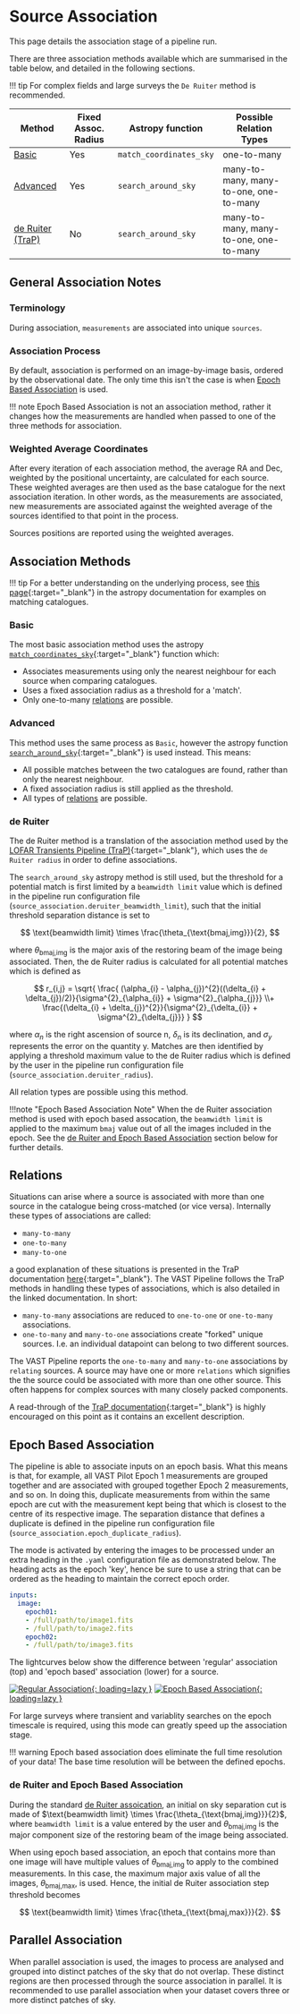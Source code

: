 # Source Association

This page details the association stage of a pipeline run.

There are three association methods available which are summarised in the table below, and detailed in the following sections.

!!! tip
    For complex fields and large surveys the `De Ruiter` method is recommended.

| Method                         | Fixed Assoc. Radius      | Astropy function       | Possible Relation Types |
| ------------------------------ | ------------------------ | ---------------------- | ----------------------- |
| [Basic](#basic)                |         Yes              | `match_coordinates_sky` | one-to-many |
| [Advanced](#advanced)          |         Yes              | `search_around_sky`    | many-to-many, many-to-one, one-to-many |
| [de Ruiter (TraP)](#de-ruiter) |         No               | `search_around_sky`    | many-to-many, many-to-one, one-to-many |

## General Association Notes

### Terminology

During association, `measurements` are associated into unique `sources`.

### Association Process

By default, association is performed on an image-by-image basis, ordered by the observational date. The only time this isn't the case is when [Epoch Based Association](#epoch-based-association) is used.

!!! note
    Epoch Based Association is not an association method, rather it changes how the measurements are handled when passed to one of the three methods for association.

### Weighted Average Coordinates

After every iteration of each association method, the average RA and Dec, weighted by the positional uncertainty, are calculated for each source. These weighted averages are then used as the base catalogue for the next association iteration. In other words, as the measurements are associated, new measurements are associated against the weighted average of the sources identified to that point in the process.

Sources positions are reported using the weighted averages.

## Association Methods

!!! tip
    For a better understanding on the underlying process, see [this page](https://docs.astropy.org/en/stable/coordinates/matchsep.html#matching-catalogs){:target="_blank"} in the astropy documentation for examples on matching catalogues.

### Basic

The most basic association method uses the astropy [`match_coordinates_sky`](https://docs.astropy.org/en/stable/api/astropy.coordinates.match_coordinates_sky.html){:target="_blank"} function which:

* Associates measurements using only the nearest neighbour for each source when comparing catalogues.
* Uses a fixed association radius as a threshold for a 'match'.
* Only one-to-many [relations](#relations) are possible.

### Advanced

This method uses the same process as `Basic`, however the astropy function [`search_around_sky`](https://docs.astropy.org/en/stable/api/astropy.coordinates.search_around_sky.html){:target="_blank"} is used instead. This means:

* All possible matches between the two catalogues are found, rather than only the nearest neighbour.
* A fixed association radius is still applied as the threshold.
* All types of [relations](#relations) are possible.

### de Ruiter

The de Ruiter method is a translation of the association method used by the [LOFAR Transients Pipeline (TraP)](https://tkp.readthedocs.io/en/latest/){:target="_blank"}, which uses the `de Ruiter radius` in order to define associations.

The `search_around_sky` astropy method is still used, but the threshold for a potential match is first limited by a `beamwidth limit` value which is defined in the pipeline run configuration file (`source_association.deruiter_beamwidth_limit`), such that the initial threshold separation distance is set to

$$
\text{beamwidth limit} \times \frac{\theta_{\text{bmaj,img}}}{2},
$$

where $\theta_{\text{bmaj,img}}$ is the major axis of the restoring beam of the image being associated. Then, the de Ruiter radius is calculated for all potential matches which is defined as

$$
r_{i,j} = \sqrt{
  \frac{ (\alpha_{i} - \alpha_{j})^{2}((\delta_{i} + \delta_{j})/2)}{\sigma^{2}_{\alpha_{i}} + \sigma^{2}_{\alpha_{j}}}
  \\+ \frac{(\delta_{i} + \delta_{j})^{2}}{\sigma^{2}_{\delta_{i}} + \sigma^{2}_{\delta_{j}}}
}
$$

where $\alpha_{n}$ is the right ascension of source n, $\delta_{n}$ is its declination, and $\sigma_{y}$ represents the error on the quantity y. Matches are then identified by applying a threshold maximum value to the de Ruiter radius which is defined by the user in the pipeline run configuration file (`source_association.deruiter_radius`).

All relation types are possible using this method.

!!!note "Epoch Based Association Note"
    When the de Ruiter association method is used with epoch based assocation, the `beamwidth limit` is applied to the maximum `bmaj` value out of all the images included in the epoch. See the [de Ruiter and Epoch Based Association](#de-ruiter-and-epoch-based-association) section below for further details.

## Relations

Situations can arise where a source is associated with more than one source in the catalogue being cross-matched (or vice versa). Internally these types of associations are called:

* `many-to-many`
* `one-to-many`
* `many-to-one`

a good explanation of these situations is presented in the TraP documentation [here](https://tkp.readthedocs.io/en/latest/devref/database/assoc.html#database-assoc){:target="_blank"}. The VAST Pipeline follows the TraP methods in handling these types of associations, which is also detailed in the linked documentation. In short:

* `many-to-many` associations are reduced to `one-to-one` or `one-to-many` associations.
* `one-to-many` and `many-to-one` associations create "forked" unique sources. I.e. an individual datapoint can belong to two different sources.

The VAST Pipeline reports the `one-to-many` and `many-to-one` associations by `relating` sources. A source may have one or more `relations` which signifies the the source could be associated with more than one other source. This often happens for complex sources with many closely packed components.

A read-through of the [TraP documentation](https://tkp.readthedocs.io/en/latest/devref/database/assoc.html#database-assoc){:target="_blank"} is highly encouraged on this point as it contains an excellent description.

## Epoch Based Association

The pipeline is able to associate inputs on an epoch basis. What this means is that, for example, all VAST Pilot Epoch 1 measurements are grouped together and are associated with grouped together Epoch 2 measurements, and so on. In doing this, duplicate measurements from within the same epoch are cut with the measurement kept being that which is closest to the centre of its respective image. The separation distance that defines a duplicate is defined in the pipeline run configuration file (`source_association.epoch_duplicate_radius`).

The mode is activated by entering the images to be processed under an extra heading in the `.yaml` configuration file as demonstrated below. The heading acts as the epoch 'key', hence be sure to use a string that can be ordered as the heading to maintain the correct epoch order.

```yaml
inputs:
  image:
    epoch01:
    - /full/path/to/image1.fits
    - /full/path/to/image2.fits
    epoch02:
    - /full/path/to/image3.fits
```

The lightcurves below show the difference between 'regular' association (top) and 'epoch based' association (lower) for a source.

[![Regular Association](../img/regular_association.png){: loading=lazy }](../img/regular_association.png)
[![Epoch Based Association](../img/epoch_based_association.png){: loading=lazy }](../img/epoch_based_association.png)

For large surveys where transient and variablity searches on the epoch timescale is required, using this mode can greatly speed up the association stage.

!!! warning
    Epoch based association does eliminate the full time resolution of your data! The base time resolution will be between the defined epochs.

### de Ruiter and Epoch Based Association

During the standard [de Ruiter assoication](#de-ruiter), an initial on sky separation cut is made of $\text{beamwidth limit} \times \frac{\theta_{\text{bmaj,img}}}{2}$, where `beamwidth limit` is a value entered by the user and $\theta_{\text{bmaj,img}}$ is the major component size of the restoring beam of the image being associated.

When using epoch based association, an epoch that contains more than one image will have multiple values of $\theta_{\text{bmaj,img}}$ to apply to the combined measurements.
In this case, the maximum major axis value of all the images, $\theta_{\text{bmaj,max}}$, is used. 
Hence, the initial de Ruiter association step threshold becomes

$$
\text{beamwidth limit} \times \frac{\theta_{\text{bmaj,max}}}{2}.
$$

## Parallel Association

When parallel association is used, the images to process are analysed and grouped into distinct patches of the sky that do not overlap. These distinct regions are then processed through the source association in parallel. It is recommended to use parallel association when your dataset covers three or more distinct patches of sky.
